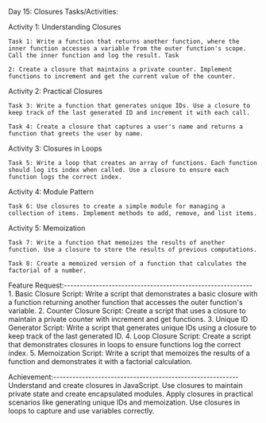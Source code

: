 Day 15: Closures
Tasks/Activities:

Activity 1: Understanding Closures

    Task 1: Write a function that returns another function, where the inner function accesses a variable from the outer function's scope. Call the inner function and log the result. Task 

    2: Create a closure that maintains a private counter. Implement functions to increment and get the current value of the counter.

Activity 2: Practical Closures

    Task 3: Write a function that generates unique IDs. Use a closure to keep track of the last generated ID and increment it with each call.

    Task 4: Create a closure that captures a user's name and returns a function that greets the user by name.

Activity 3: Closures in Loops

    Task 5: Write a loop that creates an array of functions. Each function should log its index when called. Use a closure to ensure each function logs the correct index.
    

Activity 4: Module Pattern

    Task 6: Use closures to create a simple module for managing a collection of items. Implement methods to add, remove, and list items.

Activity 5: Memoization

    Task 7: Write a function that memoizes the results of another function. Use a closure to store the results of previous computations.

    Task 8: Create a memoized version of a function that calculates the factorial of a number.

Feature Request:-----------------------------------------------------------
    1. Basic Closure Script: Write a script that demonstrates a basic closure with a function returning another function that accesses the outer function's variable.
    2. Counter Closure Script: Create a script that uses a closure to maintain a private counter with increment and get functions.
    3. Unique ID Generator Script: Write a script that generates unique IDs using a closure to keep track of the last generated ID.
    4. Loop Closure Script: Create a script that demonstrates closures in loops to ensure functions log the correct index.
    5. Memoization Script: Write a script that memoizes the results of a function and demonstrates it with a factorial calculation.

Achievement:----------------------------------------------------------
    Understand and create closures in JavaScript.
    Use closures to maintain private state and create encapsulated modules.
    Apply closures in practical scenarios like generating unique IDs and memoization.
    Use closures in loops to capture and use variables correctly.